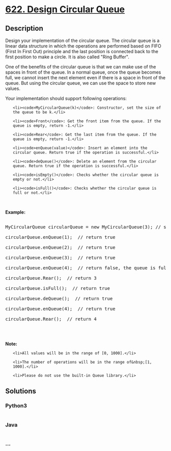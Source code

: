 # [622. Design Circular Queue](https://leetcode.com/problems/design-circular-queue)

## Description
<p>Design your implementation of the circular queue. The circular queue is a linear data structure in which the operations are performed based on FIFO (First In First Out) principle and the last position is connected back to the first position to make a circle. It is also called &quot;Ring Buffer&quot;.</p>



<p>One of the benefits of the circular queue is that we can make use of the spaces in front of the queue. In a normal queue, once the queue becomes full, we cannot insert the next element even if there is a space in front of the queue. But using the circular queue, we can use the space to store new values.</p>



<p>Your implementation should support following operations:</p>



<ul>

	<li><code>MyCircularQueue(k)</code>: Constructor, set the size of the queue to be k.</li>

	<li><code>Front</code>: Get the front item from the queue. If the queue is empty, return -1.</li>

	<li><code>Rear</code>: Get the last item from the queue. If the queue is empty, return -1.</li>

	<li><code>enQueue(value)</code>: Insert an element into the circular queue. Return true if the operation is successful.</li>

	<li><code>deQueue()</code>: Delete an element from the circular queue. Return true if the operation is successful.</li>

	<li><code>isEmpty()</code>: Checks whether the circular queue is empty or not.</li>

	<li><code>isFull()</code>: Checks whether the circular queue is full or not.</li>

</ul>



<p>&nbsp;</p>



<p><strong>Example:</strong></p>



<pre>

MyCircularQueue circularQueue = new MyCircularQueue(3); // set the size to be 3

circularQueue.enQueue(1); &nbsp;// return true

circularQueue.enQueue(2); &nbsp;// return true

circularQueue.enQueue(3); &nbsp;// return true

circularQueue.enQueue(4); &nbsp;// return false, the queue is full

circularQueue.Rear(); &nbsp;// return 3

circularQueue.isFull(); &nbsp;// return true

circularQueue.deQueue(); &nbsp;// return true

circularQueue.enQueue(4); &nbsp;// return true

circularQueue.Rear(); &nbsp;// return 4

</pre>

&nbsp;



<p><strong>Note:</strong></p>



<ul>

	<li>All values will be in the range of [0, 1000].</li>

	<li>The number of operations will be in the range of&nbsp;[1, 1000].</li>

	<li>Please do not use the built-in Queue library.</li>

</ul>




## Solutions


<!-- tabs:start -->

### **Python3**

```python

```

### **Java**

```java

```

### **...**
```

```

<!-- tabs:end -->